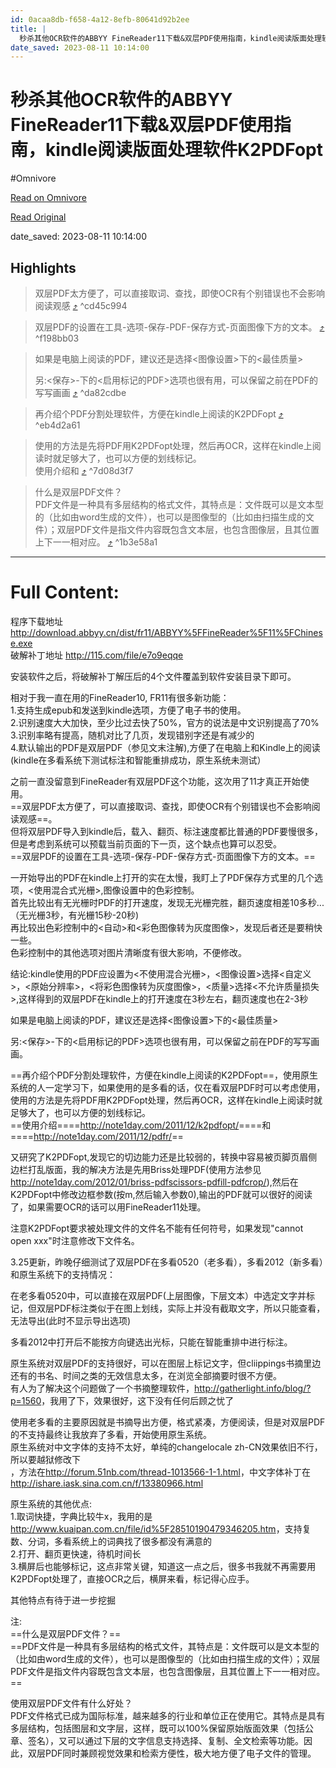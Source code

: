 ```yaml
---
id: 0acaa8db-f658-4a12-8efb-80641d92b2ee
title: |
  秒杀其他OCR软件的ABBYY FineReader11下载&双层PDF使用指南，kindle阅读版面处理软件K2PDFopt
date_saved: 2023-08-11 10:14:00
---
```


# 秒杀其他OCR软件的ABBYY FineReader11下载&双层PDF使用指南，kindle阅读版面处理软件K2PDFopt
#Omnivore

[Read on Omnivore](https://omnivore.app/me/ocr-abbyy-fine-reader-11-pdf-kindle-k-2-pd-fopt-189e4f26e4f)

[Read Original](https://www.douban.com/note/206582363?_i=1763230eBi8B4s)

date_saved: 2023-08-11 10:14:00


## Highlights

> 双层PDF太方便了，可以直接取词、查找，即使OCR有个别错误也不会影响阅读观感 [⤴️](https://omnivore.app/me/ocr-abbyy-fine-reader-11-pdf-kindle-k-2-pd-fopt-189e4f26e4f#cd45c994-9aec-458b-bea7-f54c49f60c8d)  ^cd45c994

> 双层PDF的设置在工具-选项-保存-PDF-保存方式-页面图像下方的文本。 [⤴️](https://omnivore.app/me/ocr-abbyy-fine-reader-11-pdf-kindle-k-2-pd-fopt-189e4f26e4f#f198bb03-331e-4788-8026-7bb6030a0e76)  ^f198bb03

> 如果是电脑上阅读的PDF，建议还是选择&lt;图像设置>下的&lt;最佳质量>
> 
> 另:&lt;保存>-下的&lt;启用标记的PDF>选项也很有用，可以保留之前在PDF的写写画画 [⤴️](https://omnivore.app/me/ocr-abbyy-fine-reader-11-pdf-kindle-k-2-pd-fopt-189e4f26e4f#da82cdbe-9c07-4e0c-b40e-4b2789191876)  ^da82cdbe

> 再介绍个PDF分割处理软件，方便在kindle上阅读的K2PDFopt [⤴️](https://omnivore.app/me/ocr-abbyy-fine-reader-11-pdf-kindle-k-2-pd-fopt-189e4f26e4f#eb4d2a61-1618-48c4-8900-cd8b61c97fc3)  ^eb4d2a61

> 使用的方法是先将PDF用K2PDFopt处理，然后再OCR，这样在kindle上阅读时就足够大了，也可以方便的划线标记。  
> 使用介绍和 [⤴️](https://omnivore.app/me/ocr-abbyy-fine-reader-11-pdf-kindle-k-2-pd-fopt-189e4f26e4f#7d08d3f7-7f58-44a7-8c94-127b0a968da8)  ^7d08d3f7

> 什么是双层PDF文件？  
> PDF文件是一种具有多层结构的格式文件，其特点是：文件既可以是文本型的（比如由word生成的文件），也可以是图像型的（比如由扫描生成的文件）；双层PDF文件是指文件内容既包含文本层，也包含图像层，且其位置上下一一相对应。 [⤴️](https://omnivore.app/me/ocr-abbyy-fine-reader-11-pdf-kindle-k-2-pd-fopt-189e4f26e4f#1b3e58a1-419c-450c-a7ce-0a39a80aa7c3)  ^1b3e58a1


--- 

# Full Content: 

程序下载地址 <http://download.abbyy.cn/dist/fr11/ABBYY%5FFineReader%5F11%5FChinese.exe>  
破解补丁地址 <http://115.com/file/e7o9eqqe>

安装软件之后，将破解补丁解压后的4个文件覆盖到软件安装目录下即可。

相对于我一直在用的FineReader10, FR11有很多新功能：  
1.支持生成epub和发送到kindle选项，方便了电子书的使用。  
2.识别速度大大加快，至少比过去快了50%，官方的说法是中文识别提高了70%  
3.识别率略有提高，随机对比了几页，发现错别字还是有减少的  
4.默认输出的PDF是双层PDF（参见文末注解),方便了在电脑上和Kindle上的阅读(kindle在多看系统下测试标注和智能重排成功，原生系统未测试）

之前一直没留意到FineReader有双层PDF这个功能，这次用了11才真正开始使用。  
==双层PDF太方便了，可以直接取词、查找，即使OCR有个别错误也不会影响阅读观感==。  
但将双层PDF导入到kindle后，载入、翻页、标注速度都比普通的PDF要慢很多，但是考虑到系统可以预载当前页面的下一页，这个缺点也算可以忍受。  
==双层PDF的设置在工具-选项-保存-PDF-保存方式-页面图像下方的文本。==

一开始导出的PDF在kindle上打开的实在太慢，我盯上了PDF保存方式里的几个选项，<使用混合式光栅>,图像设置中的色彩控制。  
首先比较出有无光栅时PDF的打开速度，发现无光栅完胜，翻页速度相差10多秒...（无光栅3秒，有光栅15秒-20秒)  
再比较出色彩控制中的<自动>和<彩色图像转为灰度图像>，发现后者还是要稍快一些。  
色彩控制中的其他选项对图片清晰度有很大影响，不便修改。

结论:kindle使用的PDF应设置为<不使用混合光栅>，<图像设置>选择<自定义>，<原始分辨率>，<将彩色图像转为灰度图像>，<质量>选择<不允许质量损失>,这样得到的双层PDF在kindle上的打开速度在3秒左右，翻页速度也在2-3秒

 如果是电脑上阅读的PDF，建议还是选择<图像设置>下的<最佳质量>

另:<保存>-<PDF>下的<启用标记的PDF>选项也很有用，可以保留之前在PDF的写写画画。

==再介绍个PDF分割处理软件，方便在kindle上阅读的K2PDFopt==，使用原生系统的人一定学习下，如果使用的是多看的话，仅在看双层PDF时可以考虑使用，使用的方法是先将PDF用K2PDFopt处理，然后再OCR，这样在kindle上阅读时就足够大了，也可以方便的划线标记。  
==使用介绍====<http://note1day.com/2011/12/k2pdfopt/>====和====<http://note1day.com/2011/12/pdfr/>==

又研究了K2PDFopt,发现它的切边能力还是比较弱的，转换中容易被页脚页眉侧边栏打乱版面，我的解决方法是先用Briss处理PDF(使用方法参见<http://note1day.com/2012/01/briss-pdfscissors-pdfill-pdfcrop/>),然后在K2PDFopt中修改边框参数(按m,然后输入参数0),输出的PDF就可以很好的阅读了，如果需要OCR的话可以用FineReader11处理。

注意K2PDFopt要求被处理文件的文件名不能有任何符号，如果发现"cannot open xxx"时注意修改下文件名。

3.25更新，昨晚仔细测试了双层PDF在多看0520（老多看），多看2012（新多看）和原生系统下的支持情况：

在老多看0520中，可以直接在双层PDF(上层图像，下层文本）中选定文字并标记，但双层PDF标注类似于在图上划线，实际上并没有截取文字，所以只能查看，无法导出(此时不显示导出选项)

多看2012中打开后不能按方向键选出光标，只能在智能重排中进行标注。

原生系统对双层PDF的支持很好，可以在图层上标记文字，但cliippings书摘里边还有的书名、时间之类的无效信息太多，在浏览全部摘要时很不方便。  
有人为了解决这个问题做了一个书摘整理软件，<http://gatherlight.info/blog/?p=1560>，我用了下，效果很好，这下没有任何后顾之忧了

使用老多看的主要原因就是书摘导出方便，格式紧凑，方便阅读，但是对双层PDF的不支持最终让我放弃了多看，开始使用原生系统。  
原生系统对中文字体的支持不太好，单纯的changelocale zh-CN效果依旧不行，所以要越狱修改下  
，方法在<http://forum.51nb.com/thread-1013566-1-1.html>，中文字体补丁在<http://ishare.iask.sina.com.cn/f/13380966.html>

原生系统的其他优点:  
1.取词快捷，字典比较牛x，我用的是<http://www.kuaipan.com.cn/file/id%5F28510190479346205.htm>，支持复数、分词，多看系统上的词典找了很多都没有满意的  
2.打开、翻页更快速，待机时间长  
3.横屏后也能够标记，这点非常关键，知道这一点之后，很多书我就不再需要用K2PDFopt处理了，直接OCR之后，横屏来看，标记得心应手。

其他特点有待于进一步挖掘

注:  
==什么是双层PDF文件？==  
==PDF文件是一种具有多层结构的格式文件，其特点是：文件既可以是文本型的（比如由word生成的文件），也可以是图像型的（比如由扫描生成的文件）；双层PDF文件是指文件内容既包含文本层，也包含图像层，且其位置上下一一相对应。==

使用双层PDF文件有什么好处？  
PDF文件格式已成为国际标准，越来越多的行业和单位正在使用它。其特点是具有多层结构，包括图层和文字层，这样，既可以100%保留原始版面效果（包括公章、签名），又可以通过下层的文字信息支持选择、复制、全文检索等功能。因此，双层PDF同时兼顾视觉效果和检索方便性，极大地方便了电子文件的管理。
